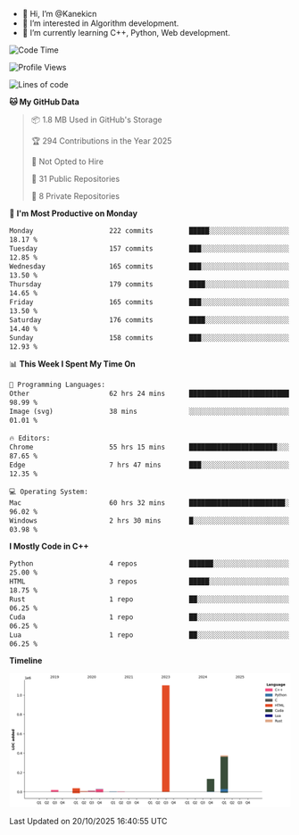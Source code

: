- 👋 Hi, I’m @Kanekicn
- 👀 I’m interested in Algorithm development.
- 🌱 I’m currently learning C++, Python, Web development.

<!---
cotecsz/cotecsz is a ✨ special ✨ repository because its `README.md` (this file) appears on your GitHub profile.
You can click the Preview link to take a look at your changes.
--->

<!--START_SECTION:waka-->
![Code Time](http://img.shields.io/badge/Code%20Time-4%2C729%20hrs%2053%20mins-blue)

![Profile Views](http://img.shields.io/badge/Profile%20Views-0-blue)

![Lines of code](https://img.shields.io/badge/From%20Hello%20World%20I%27ve%20Written-1.7%20million%20lines%20of%20code-blue)

**🐱 My GitHub Data** 

> 📦 1.8 MB Used in GitHub's Storage 
 > 
> 🏆 294 Contributions in the Year 2025
 > 
> 🚫 Not Opted to Hire
 > 
> 📜 31 Public Repositories 
 > 
> 🔑 8 Private Repositories 
 > 
📅 **I'm Most Productive on Monday** 

```text
Monday                   222 commits         █████░░░░░░░░░░░░░░░░░░░░   18.17 % 
Tuesday                  157 commits         ███░░░░░░░░░░░░░░░░░░░░░░   12.85 % 
Wednesday                165 commits         ███░░░░░░░░░░░░░░░░░░░░░░   13.50 % 
Thursday                 179 commits         ████░░░░░░░░░░░░░░░░░░░░░   14.65 % 
Friday                   165 commits         ███░░░░░░░░░░░░░░░░░░░░░░   13.50 % 
Saturday                 176 commits         ████░░░░░░░░░░░░░░░░░░░░░   14.40 % 
Sunday                   158 commits         ███░░░░░░░░░░░░░░░░░░░░░░   12.93 % 
```


📊 **This Week I Spent My Time On** 

```text
💬 Programming Languages: 
Other                    62 hrs 24 mins      █████████████████████████   98.99 % 
Image (svg)              38 mins             ░░░░░░░░░░░░░░░░░░░░░░░░░   01.01 % 

🔥 Editors: 
Chrome                   55 hrs 15 mins      ██████████████████████░░░   87.65 % 
Edge                     7 hrs 47 mins       ███░░░░░░░░░░░░░░░░░░░░░░   12.35 % 

💻 Operating System: 
Mac                      60 hrs 32 mins      ████████████████████████░   96.02 % 
Windows                  2 hrs 30 mins       █░░░░░░░░░░░░░░░░░░░░░░░░   03.98 % 
```

**I Mostly Code in C++** 

```text
Python                   4 repos             ██████░░░░░░░░░░░░░░░░░░░   25.00 % 
HTML                     3 repos             █████░░░░░░░░░░░░░░░░░░░░   18.75 % 
Rust                     1 repo              ██░░░░░░░░░░░░░░░░░░░░░░░   06.25 % 
Cuda                     1 repo              ██░░░░░░░░░░░░░░░░░░░░░░░   06.25 % 
Lua                      1 repo              ██░░░░░░░░░░░░░░░░░░░░░░░   06.25 % 
```



**Timeline**

![Lines of Code chart](https://raw.githubusercontent.com/Kanekicn/Kanekicn/master/assets/bar_graph.png)


 Last Updated on 20/10/2025 16:40:55 UTC
<!--END_SECTION:waka-->
